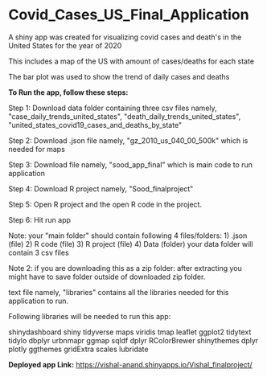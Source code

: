 # Covid_Cases_US_Final_Application
A shiny app  was created for visualizing covid cases and death's in the United States for the year of 2020

This includes a map of the US with amount of cases/deaths for each state

The bar plot was used to show the trend of daily cases and deaths 

**To Run the app, follow these steps:**

Step 1: Download data folder containing three csv files namely, "case_daily_trends_united_states", "death_daily_trends_united_states", "united_states_covid19_cases_and_deaths_by_state"

Step 2: Download .json file namely, "gz_2010_us_040_00_500k" which is needed for maps

Step 3: Download file namely, "sood_app_final" which is main code to run application

Step 4: Download R project namely, "Sood_finalproject"

Step 5: Open R project and the open R code in the project.

Step 6: Hit run app

Note: your "main folder" should contain following 4 files/folders: 1) .json (file) 2) R code (file) 3) R project (file) 4) Data (folder) your data folder will contain 3 csv files

Note 2: if you are downloading this as a zip folder: after extracting you might have to save folder outside of downloaded zip folder.

text file namely, "libraries" contains all the libraries needed for this application to run.

Following libraries will be needed to run this app:

shinydashboard
shiny
tidyverse
maps
viridis
tmap
leaflet
ggplot2
tidytext
tidylo
dbplyr
urbnmapr
ggmap
sqldf
dplyr
RColorBrewer
shinythemes
dplyr
plotly
ggthemes
gridExtra
scales
lubridate

**Deployed app Link:**
https://vishal-anand.shinyapps.io/Vishal_finalproject/
